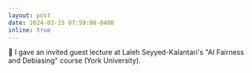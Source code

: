 ```yaml
---
layout: post
date: 2024-03-15 07:59:00-0400
inline: true
---
```


:microphone: I gave an invited guest lecture at Laleh Seyyed-Kalantari's "AI Fairness and Debiasing" course (York University).


